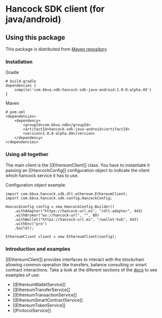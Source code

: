 # Hancock SDK client (for java/android)

## Using this package
This package is distributed from [Maven repository](https://mvnrepository.com/artifact/com.bbva.ndb/hancock-sdk-java-android).

### Installation

Gradle
```text/plain
# build.gradle
dependencies {
	compile('com.bbva.ndb:hancock-sdk-java-android:1.0.0-alpha.49')
}
```

Maven
```text/plain
# pom.xml
<dependencies>
    <dependency>
        <groupId>com.bbva.ndb</groupId>
        <artifactId>hancock-sdk-java-android</artifactId>
        <version>1.0.0-alpha.49</version>
    </dependency>
</dependencies>
```

### Using all together

The main client is the [[EthereumClient]] class. You have to instantiate it passing an [[HancockConfig]] configuration object
to indicate the client which hancock service it has to use.

Configuration object example:
```text/plain
import com.bbva.hancock.sdk.dlt.ethereum.EthereumClient;
import com.bbva.hancock.sdk.config.HancockConfig;

HancockConfig config = new HancockConfig.Builder()
    .withAdapter("https://hancock-url.es", "/dlt-adapter", 443)
    .withBroker("ws://hancock-url", "", 80)
    .withWallet("https://hancock-url.es", "/wallet-hub", 443)
    .withEnv("pro")
    .build();
    
EthereumClient client = new EthereumClient(config);
```

### Introduction and examples

[[EthereumClient]] provides interfaces to interact with the blockchain 
allowing common operation like transfers, balance consulting or smart contract interactions. Take a look at the diferent sections of the [docs](https://docs.kickstartteam.es/blockchainhub/kst-hancock-sdk-client-android/docs/index.html) to see examples of use:

- [[EthereumWalletService]]
- [[EthereumTransferService]]
- [[EthereumTransactionService]]
- [[EthereumSmartContractService]]
- [[EthereumTokenService]]
- [[ProtocolService]]
